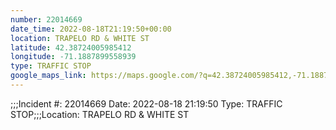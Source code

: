 ```yaml
---
number: 22014669
date_time: 2022-08-18T21:19:50+00:00
location: TRAPELO RD & WHITE ST
latitude: 42.38724005985412
longitude: -71.1887899558939
type: TRAFFIC STOP
google_maps_link: https://maps.google.com/?q=42.38724005985412,-71.1887899558939
---
```


;;;Incident #: 22014669   Date: 2022-08-18 21:19:50   Type: TRAFFIC STOP;;;Location: TRAPELO RD & WHITE ST
